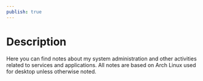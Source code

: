 ```yaml
---
publish: true
---
```


# Description

Here you can find notes about my system administration and other activities related to services and applications. All notes are based on Arch Linux used for desktop unless otherwise noted.